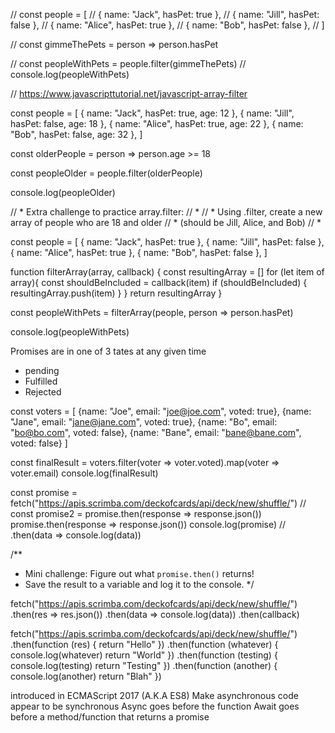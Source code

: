// const people = [
//   { name: "Jack", hasPet: true },
//   { name: "Jill", hasPet: false },
//   { name: "Alice", hasPet: true },
//   { name: "Bob", hasPet: false },
// ]

// const gimmeThePets = person => person.hasPet

// const peopleWithPets = people.filter(gimmeThePets)
// console.log(peopleWithPets)

// https://www.javascripttutorial.net/javascript-array-filter

const people = [
    { name: "Jack", hasPet: true, age: 12 },
    { name: "Jill", hasPet: false, age: 18 },
    { name: "Alice", hasPet: true, age: 22 },
    { name: "Bob", hasPet: false, age: 32 },
]

const olderPeople = person => person.age >= 18

const peopleOlder = people.filter(olderPeople)

console.log(peopleOlder)

//  * Extra challenge to practice array.filter:
//  *
//  * Using .filter, create a new array of people who are 18 and older
//  * (should be Jill, Alice, and Bob)
//  *

const people = [
  { name: "Jack", hasPet: true },
  { name: "Jill", hasPet: false },
  { name: "Alice", hasPet: true },
  { name: "Bob", hasPet: false },
]

function filterArray(array, callback) {
  const resultingArray = []
  for (let item of array){
    const shouldBeIncluded = callback(item)
    if (shouldBeIncluded) {
      resultingArray.push(item)
    }
  }
  return resultingArray
}

const peopleWithPets = filterArray(people, person => person.hasPet)

console.log(peopleWithPets)

<!-- Promises -->
Promises are in one of 3 tates at any given time
- pending
- Fulfilled
- Rejected

<!-- Chainning Methods -->
const voters = [
  {name: "Joe", email: "joe@joe.com", voted: true},
  {name: "Jane", email: "jane@jane.com", voted: true},
  {name: "Bo", email: "bo@bo.com", voted: false},
  {name: "Bane", email: "bane@bane.com", voted: false}
]

const finalResult = voters.filter(voter => voter.voted).map(voter => voter.email)
console.log(finalResult)

const promise = fetch("https://apis.scrimba.com/deckofcards/api/deck/new/shuffle/")
// const promise2 = promise.then(response => response.json())
promise.then(response => response.json())
console.log(promise)
// .then(data => console.log(data))

/**
 * Mini challenge: Figure out what `promise.then()` returns! 
 * Save the result to a variable and log it to the console.
 */

fetch("https://apis.scrimba.com/deckofcards/api/deck/new/shuffle/")
  .then(res => res.json())
  .then(data => console.log(data))
  .then(callback)

fetch("https://apis.scrimba.com/deckofcards/api/deck/new/shuffle/")
  .then(function (res) {
    return "Hello"
  })
  .then(function (whatever) {
    console.log(whatever)
    return "World"
  })
  .then(function (testing) {
    console.log(testing)
    return "Testing"
  })
  .then(function (another) {
    console.log(another)
    return "Blah"
  })

  <!-- Async & Await -->
  introduced in ECMAScript 2017 (A.K.A ES8)
  Make asynchronous code appear to be synchronous
  Async goes before the function
  Await goes before a method/function that returns a promise
